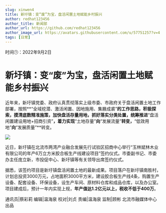 ```yaml
---
slug: xinwen4
title: 新圩镇：变“废”为宝，盘活闲置土地赋能乡村振兴
author: redhat123456
author_title: 新闻部
author_url: https://github.com/redhat123456
author_image_url: https://avatars.githubusercontent.com/u/57751257?v=4
tags: [日常]
---
```


时间🕒：2022年9月2日
# 新圩镇：变“废”为宝，盘活闲置土地赋能乡村振兴

近年来，新圩镇党委、政府认真贯彻落实上级市委、市政府关于盘活闲置土地工作部署，按照**“全域挖潜、激活闲置、因地施用、集腋成裘”**的工作思路，积极探索，摸清底数精准施策，加快盘活存量用地，抓好落实分类处置，统筹推进**“盘活闲置建设用地+招商引资”**，着力实现**“土地存量”**向**“发展流量”**转变，**“低效用地”**向**“发展质量”**转变。

![](https://gusteau-prod.xinhuaapp.com/material/original/image/2022/09/02/XZLqVZXw_1662104283099.jpg?x-oss-process=image/format,jpg/crop,x_0,y_109,w_3648,h_2188/quality,q_80/resize,w_750/watermark,image_bWVkaWFjbG91ZC93YXRlcm1hcmsvMTUvMTEwMTQ3LnBuZz94LW9zcy1wcm9jZXNzPWltYWdlL3Jlc2l6ZSxQXzMwIA,t_80,g_se,x_10,y_10)

近日，新圩镇在北流市两湾产业融合发展先行试验区招商中心举行“玉林斌林木业有限公司的年产6万立方米胶合板生产线建设项目”签约仪式。市委副书记、市委办主任庞立新，市投促中心、新圩镇等有关领导出席签约仪式。

据悉，该签约项目是新圩镇盘活闲置土地的最新成果。项目落户在新圩镇南胜村，计划总投资3000万元，占地面积3000平方米，建设胶合板生产线4条，购置生产设备、配套设备、环保设备，设生产车间、原材料仓库和成品仓库，以及办公室。项目建成后，预计一年内实现上规，**年产值达1.2亿元以上，税收不低于400万**。

通讯员|蔡彩莉
编辑|温海泉
校对|刘贞
责编|温海泉
监制|顾彬
北流市融媒体中心出品
